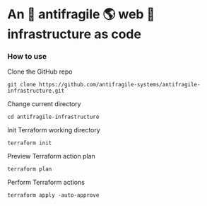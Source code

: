 # An :hatching_chick: antifragile :earth_americas: web :office: infrastructure as code

### How to use
Clone the GitHub repo
```
git clone https://github.com/antifragile-systems/antifragile-infrastructure.git
```

Change current directory
```
cd antifragile-infrastructure
```

Init Terraform working directory
```
terraform init
```

Preview Terraform action plan
```
terraform plan
```

Perform Terraform actions
```
terraform apply -auto-approve
```
